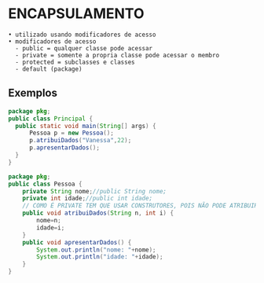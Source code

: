 # ENCAPSULAMENTO
    • utilizado usando modificadores de acesso
    • modificadores de acesso
      - public = qualquer classe pode acessar 
      - private = somente a propria classe pode acessar o membro
      - protected = subclasses e classes
      - default (package)

  ## Exemplos
  ```.java
package pkg;
public class Principal {
	public static void main(String[] args) {
		Pessoa p = new Pessoa();
		p.atribuiDados("Vanessa",22);
		p.apresentarDados();
	}
}

```
```.java
package pkg;
public class Pessoa {
	private String nome;//public String nome;
	private int idade;//public int idade;
	// COMO É PRIVATE TEM QUE USAR CONSTRUTORES, POIS NÃO PODE ATRIBUIR VALORES DIRETAMENTE NA MAIN
	public void atribuiDados(String n, int i) {
		nome=n;
		idade=i;
	}
	public void apresentarDados() {
		System.out.println("nome: "+nome);
		System.out.println("idade: "+idade);
	}
}

```
